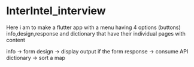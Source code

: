 # InterIntel_interview

Here i am to make a flutter app with a menu having 4 options (buttons) info,design,response and dictionary that have their individual pages with content

info -> form
design -> display output if the form
response -> consume API 
dictionary -> sort a map
